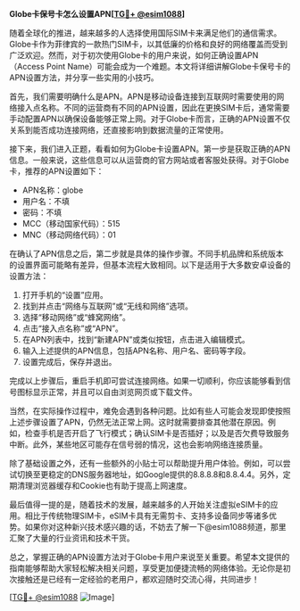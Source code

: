 **Globe卡保号卡怎么设置APN[[TG💪+ @esim1088](https://t.me/s/esim1088)]**

随着全球化的推进，越来越多的人选择使用国际SIM卡来满足他们的通信需求。Globe卡作为菲律宾的一款热门SIM卡，以其低廉的价格和良好的网络覆盖而受到广泛欢迎。然而，对于初次使用Globe卡的用户来说，如何正确设置APN（Access Point Name）可能会成为一个难题。本文将详细讲解Globe卡保号卡的APN设置方法，并分享一些实用的小技巧。

首先，我们需要明确什么是APN。APN是移动设备连接到互联网时需要使用的网络接入点名称。不同的运营商有不同的APN设置，因此在更换SIM卡后，通常需要手动配置APN以确保设备能够正常上网。对于Globe卡而言，正确的APN设置不仅关系到能否成功连接网络，还直接影响到数据流量的正常使用。

接下来，我们进入正题，看看如何为Globe卡设置APN。第一步是获取正确的APN信息。一般来说，这些信息可以从运营商的官方网站或者客服处获得。对于Globe卡，推荐的APN设置如下：

- APN名称：globe
- 用户名：不填
- 密码：不填
- MCC（移动国家代码）：515
- MNC（移动网络代码）：01

在确认了APN信息之后，第二步就是具体的操作步骤。不同手机品牌和系统版本的设置界面可能略有差异，但基本流程大致相同。以下是适用于大多数安卓设备的设置方法：

1. 打开手机的“设置”应用。
2. 找到并点击“网络与互联网”或“无线和网络”选项。
3. 选择“移动网络”或“蜂窝网络”。
4. 点击“接入点名称”或“APN”。
5. 在APN列表中，找到“新建APN”或类似按钮，点击进入编辑模式。
6. 输入上述提供的APN信息，包括APN名称、用户名、密码等字段。
7. 设置完成后，保存并退出。

完成以上步骤后，重启手机即可尝试连接网络。如果一切顺利，你应该能够看到信号图标显示正常，并且可以自由浏览网页或下载文件。

当然，在实际操作过程中，难免会遇到各种问题。比如有些人可能会发现即使按照上述步骤设置了APN，仍然无法正常上网。这时就需要排查其他潜在原因。例如，检查手机是否开启了飞行模式；确认SIM卡是否插好；以及是否欠费导致服务中断。此外，某些地区可能存在信号弱的情况，这也会影响网络连接质量。

除了基础设置之外，还有一些额外的小贴士可以帮助提升用户体验。例如，可以尝试切换至更稳定的DNS服务器地址，如Google提供的8.8.8.8和8.8.4.4。另外，定期清理浏览器缓存和Cookie也有助于提高上网速度。

最后值得一提的是，随着技术的发展，越来越多的人开始关注虚拟eSIM卡的应用。相比于传统物理SIM卡，eSIM卡具有无需剪卡、支持多设备同步等诸多优势。如果你对这种新兴技术感兴趣的话，不妨去了解一下@esim1088频道，那里汇聚了大量的行业资讯和技术干货。

总之，掌握正确的APN设置方法对于Globe卡用户来说至关重要。希望本文提供的指南能够帮助大家轻松解决相关问题，享受更加便捷流畅的网络体验。无论你是初次接触还是已经有一定经验的老用户，都欢迎随时交流心得，共同进步！

[[TG💪+ @esim1088](https://t.me/s/esim1088) ![Image](https://i.postimg.cc/4NQfJmqS/Snipaste-2025-05-13-00-14-12.png)]
